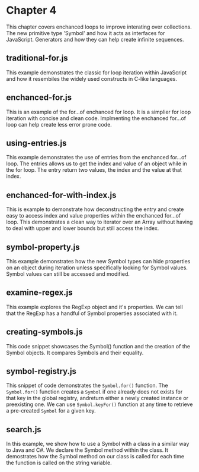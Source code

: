# Chapter 4
This chapter covers enchanced loops to improve interating over collections. The new primitive type 'Symbol' and how it acts as interfaces for JavaScript. Generators and how they can help create infinite sequences.

## traditional-for.js
This example demonstrates the classic for loop iteration within JavaScript and how it resembiles the widely used constructs in C-like languages.

## enchanced-for.js
This is an example of the for...of enchanced for loop. It is a simplier for loop iteration with concise and clean code. Implmenting the enchanced for...of loop can help create less error prone code.

## using-entries.js
This example demonstrates the use of entries from the enchanced for...of loop. The entries allows us to get the index and value of an object while in the for loop. The entry return two values, the index and the value at that index.

## enchanced-for-with-index.js
This is example to demonstrate how deconstructing the entry and create easy to access index and value properties within the enchanced for...of loop. This demonstrates a clean way to iterator over an Array without having to deal with upper and lower bounds but still access the index.

## symbol-property.js
This example demonstrates how the new Symbol types can hide properties on an object during iteration unless specifically looking for Symbol values. Symbol values can still be accessed and modified.

## examine-regex.js
This example explores the RegExp object and it's properties. We can tell that the RegExp has a handful of Symbol properties associated with it.

## creating-symbols.js
This code snippet showcases the Symbol() function and the creation of the Symbol objects. It compares Symbols and their equality.

## symbol-registry.js
This snippet of code demonstrates the `Symbol.for()` function. The `Symbol.for()` function creates a `Symbol` if one already does not exists for that key in the global registry, andreturn either a newly created instance or preexisting one. We can use `Symbol.keyFor()` function at any time to retrieve a pre-created `Symbol` for a given key.

## search.js
In this example, we show how to use a Symbol with a class in a similar way to Java and C#. We declare the Symbol method within the class. It demostrates how the Symbol method on our class is called for each time the function is called on the string variable.